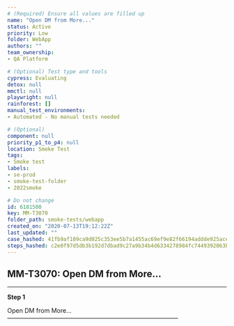 ```yaml
---
# (Required) Ensure all values are filled up
name: "Open DM from More..."
status: Active
priority: Low
folder: WebApp
authors: ""
team_ownership: 
- QA Platform

# (Optional) Test type and tools
cypress: Evaluating
detox: null
mmctl: null
playwright: null
rainforest: []
manual_test_environments: 
- Automated - No manual tests needed

# (Optional)
component: null
priority_p1_to_p4: null
location: Smoke Test
tags: 
- Smoke test
labels: 
- se-prod
- smoke-test-folder
- 2022smoke

# Do not change
id: 6181500
key: MM-T3070
folder_path: smoke-tests/webapp
created_on: "2020-07-13T19:12:22Z"
last_updated: ""
case_hashed: 41fb9af109ca9d025c353ee5b7a1455ac69ef9e82f66194addde925ace967456de12938fd4e60f21e16a42fd2d4c98de
steps_hashed: c2e0f97d5db3b192d7dbad9c27a9b34b4d6334278984fc7449392063b68225011a550ddef65a0624b4e123a45d0a17f9
---
```


## MM-T3070: Open DM from More...

---

**Step 1**

Open DM from More...\
————————————————————————————
